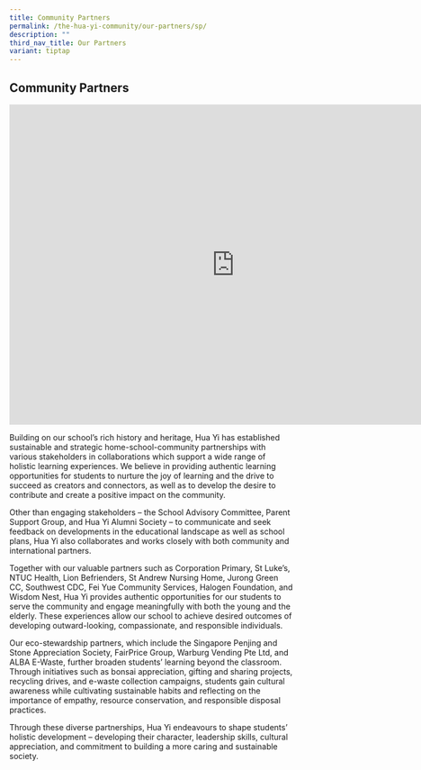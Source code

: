```yaml
---
title: Community Partners
permalink: /the-hua-yi-community/our-partners/sp/
description: ""
third_nav_title: Our Partners
variant: tiptap
---
```

<h2>Community Partners</h2>
<p></p>
<div class="iframe-wrapper">
<iframe height="569" width="800" allowfullscreen="true" frameborder="0" src="https://docs.google.com/presentation/d/e/2PACX-1vQOYV_OJXpo_xCsuzGFc_Eyp2LZ2QGTx5lm2iO7snsYvFHwD9OJf_zqVbrhCGvyq9wcWArqnOAnr10y/pubembed?start=false&amp;loop=false&amp;delayms=3000"></iframe>
</div>
<p>Building on our school’s rich history and heritage, Hua Yi has established
sustainable and strategic home-school-community partnerships with various
stakeholders in collaborations which support a wide range of holistic learning
experiences. We believe in providing authentic learning opportunities for
students to nurture the joy of learning and the drive to succeed as creators
and connectors, as well as to develop the desire to contribute and create
a positive impact on the community.</p>
<p>Other than engaging stakeholders – the School Advisory Committee, Parent
Support Group, and Hua Yi Alumni Society – to communicate and seek feedback
on developments in the educational landscape as well as school plans, Hua
Yi also collaborates and works closely with both community and international
partners.</p>
<p>Together with our valuable partners such as Corporation Primary, St Luke’s,
NTUC Health, Lion Befrienders, St Andrew Nursing Home, Jurong Green CC,
Southwest CDC, Fei Yue Community Services, Halogen Foundation, and Wisdom
Nest, Hua Yi provides authentic opportunities for our students to serve
the community and engage meaningfully with both the young and the elderly.
These experiences allow our school to achieve desired outcomes of developing
outward-looking, compassionate, and responsible individuals.</p>
<p>Our eco-stewardship partners, which include the Singapore Penjing and
Stone Appreciation Society, FairPrice Group, Warburg Vending Pte Ltd, and
ALBA E-Waste, further broaden students’ learning beyond the classroom.
Through initiatives such as bonsai appreciation, gifting and sharing projects,
recycling drives, and e-waste collection campaigns, students gain cultural
awareness while cultivating sustainable habits and reflecting on the importance
of empathy, resource conservation, and responsible disposal practices.</p>
<p>Through these diverse partnerships, Hua Yi endeavours to shape students’
holistic development – developing their character, leadership skills, cultural
appreciation, and commitment to building a more caring and sustainable
society.</p>
<p></p>
<p></p>
